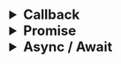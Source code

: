 <details >
 <summary style="font-size: x-large; font-weight: bold">Callback</summary>

Callback are used to handle asynchronous code. 
It is a function that is passed as an argument to another function. 


### Callback Hell
![img_2.png](img_2.png)

![img_3.png](img_3.png)

One function called inside another because each one need to happen
after the other. 

Like in first create order -> Proceed To payment -> show order summary

### Inversion of Control

![img_4.png](img_4.png)

Here execution of `proceedToPayment` is dependent on `createOrder` function,
hence we have lost the control over it. There code multiple issues
with `createOrder` function which will affect `proceedToPayment` function.
</details>

<details >
 <summary style="font-size: x-large; font-weight: bold">Promise</summary>

### A `Promise` is an object representing the eventual completion or failure of an asynchronous operation.

<details >
 <summary style="font-size: medium; font-weight: bold">Namaste JS</summary>

![img_5.png](img_5.png)


Alike in callback we where passing function we are attaching `proceedToPayment` function to it.
This gives more control over it.

![img_6.png](img_6.png)
![img_7.png](img_7.png)

Initially `user` will be undefined but after line 15 `user` will have `promise` object.
It has two value
1. PromiseState (pending, fulfilled, rejected)
2. PromiseResult

Solving Callback Hell
![img_8.png](img_8.png)
![img_9.png](img_9.png)

Referred Video: https://youtu.be/ap-6PPAuK1Y?si=XgXdtziWUV-JRDId

**Creating a Promise**
![img_11.png](img_11.png)

![img_12.png](img_12.png)

</details>

<details >
 <summary style="font-size: medium; font-weight: bold">Maximilian Schwarzmüller</summary>

![img.png](img.png)
![img_1.png](img_1.png)

Go through these below video for more details:
https://www.udemy.com/course/javascript-the-complete-guide-2020-beginner-advanced/learn/lecture/16329906#overview

</details>

Great follow-up question:
https://www.greatfrontend.com/questions/javascript/promise-all

Nice article by Builder.io:
https://www.builder.io/blog/promises

<details >
 <summary style="font-size: medium; font-weight: bold">Promise API's</summary>

<details >
 <summary style="font-size: small; font-weight: bold">Promise.all()</summary>

1. All success cases
![img_13.png](img_13.png)

2. Some failure cases
![img_14.png](img_14.png)

As soon we get error from any one promise error is thrown and no other 
promise will be executed.

![img_20.png](img_20.png)

</details>

<details >
 <summary style="font-size: small; font-weight: bold">Promise.allSettled()</summary>

![img_15.png](img_15.png)

![img_21.png](img_21.png)
</details>

<details >
 <summary style="font-size: small; font-weight: bold">Promise.race()</summary>

![img_16.png](img_16.png)

Value of **first settled promise** will be returned irresptive of error or failure

![img_17.png](img_17.png)

![img_22.png](img_22.png)

</details>

<details >
 <summary style="font-size: small; font-weight: bold">Promise.any()</summary>

Value of **first success settled promise** will be returned

![img_18.png](img_18.png)

![img_19.png](img_19.png)
If all error case then **aggregateError** is thrown

![img_23.png](img_23.png)
</details>

Referred Video: https://youtu.be/DlTVt1rZjIo?si=UlMdAtzKcaydIACp
</details>

</details>


<details >
 <summary style="font-size: x-large; font-weight: bold">Async / Await</summary>

![img_24.png](img_24.png)

### Async functions Always return a promise

![img_25.png](img_25.png)

If we returning Promise in async function then it will same like above and it 
return Promise of promise

**For async/await go through the Maximilian Schwarzmüller video**
</details>
